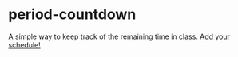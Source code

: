 # period-countdown
A simple way to keep track of the remaining time in class. [Add your schedule!](https://github.com/arjunpat/timing-data)
